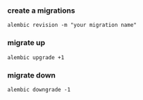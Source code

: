 ### create a migrations
```
alembic revision -m "your migration name"
```

### migrate up
```
alembic upgrade +1
```

### migrate down
```
alembic downgrade -1
```